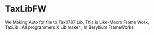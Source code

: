# TaxLibFW
We Making Auto for file to Tax0787 Lib, This is Like-Mecro Frame Work, TaxLib : All programmers X Lib maker ; In Beryllium FrameWorks
